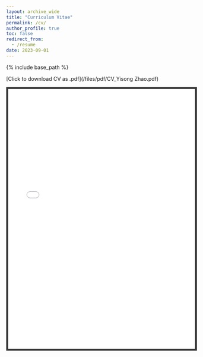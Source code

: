 ```yaml
---
layout: archive_wide
title: "Curriculum Vitae"
permalink: /cv/
author_profile: true
toc: false
redirect_from:
  - /resume
date: 2023-09-01
---
```


{% include base_path %}

[Click to download CV as .pdf](/files/pdf/CV_Yisong Zhao.pdf)

<iframe src="/files/pdf/CV_Yisong Zhao.pdf" width="100%" height="700" marginwidth="0" marginheight="0" style="border:5px solid #333333"></iframe>

